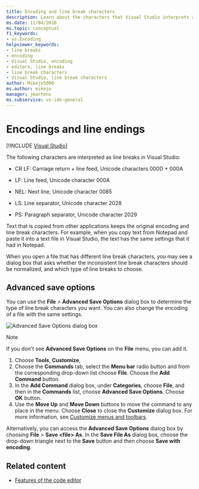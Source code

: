 ```yaml
---
title: Encoding and line break characters
description: Learn about the characters that Visual Studio interprets as line breaks and how original encoding and line break characters are maintained.
ms.date: 11/04/2016
ms.topic: conceptual
f1_keywords:
- vs.Encoding
helpviewer_keywords:
- line breaks
- encoding
- Visual Studio, encoding
- editors, line breaks
- line break characters
- Visual Studio, line break characters
author: Mikejo5000
ms.author: mikejo
manager: jmartens
ms.subservice: vs-ide-general
---
```

# Encodings and line endings

 [!INCLUDE [Visual Studio](~/includes/applies-to-version/vs-windows-only.md)]

The following characters are interpreted as line breaks in Visual Studio:

- CR LF: Carriage return + line feed, Unicode characters 000D + 000A

- LF: Line feed, Unicode character 000A

- NEL: Next line, Unicode character 0085

- LS: Line separator, Unicode character 2028

- PS: Paragraph separator, Unicode character 2029

Text that is copied from other applications keeps the original encoding and line break characters. For example, when you copy text from Notepad and paste it into a text file in Visual Studio, the text has the same settings that it had in Notepad.

When you open a file that has different line break characters, you may see a dialog box that asks whether the inconsistent line break characters should be normalized, and which type of line breaks to choose.

## Advanced save options

You can use the **File** > **Advanced Save Options** dialog box to determine the type of line break characters you want. You can also change the encoding of a file with the same settings.

![Advanced Save Options dialog box](media/line_endings.png)

> [!NOTE]
> If you don't see **Advanced Save Options** on the **File** menu, you can add it. 
> 1. Choose **Tools**, **Customize**, 
> 1. Choose the **Commands** tab, select the **Menu bar** radio button and from the corresponding drop-down list choose **File**. Choose the **Add Command** button. 
> 1. In the **Add Command** dialog box, under **Categories**, choose **File**, and then in the **Commands** list, choose **Advanced Save Options**. Choose **OK** button.
> 1. Use the **Move Up** and **Move Down** buttons to move the command to any place in the menu. Choose **Close** to close the **Customize** dialog box. 
> For more information, see [Customize menus and toolbars](../ide/how-to-customize-menus-and-toolbars-in-visual-studio.md#customizing_menu).
>
> Alternatively, you can access the **Advanced Save Options** dialog box by choosing **File** > **Save \<file\> As**. In the **Save File As** dialog box, choose the drop-down triangle next to the **Save** button and then choose **Save with encoding**.

## Related content

- [Features of the code editor](../ide/writing-code-in-the-code-and-text-editor.md)
